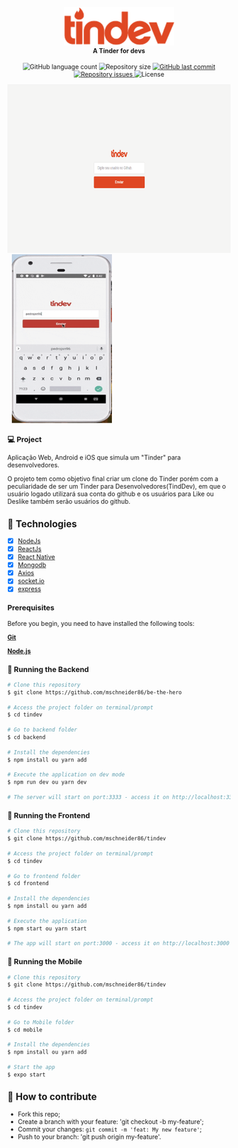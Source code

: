 <h4 align="center">
<img src="github_assets/logo.svg" width="250px" /><br>
 <b>A Tinder for devs</b> 
</h4>

<p align="center">
  <img alt="GitHub language count" src="https://img.shields.io/github/languages/count/mschneider86/tindev.svg">

  <img alt="Repository size" src="https://img.shields.io/github/repo-size/mschneider86/tindev.svg">
  
  <a href="https://github.com/Rocketseat/semana-omnistack-9/commits/master">
    <img alt="GitHub last commit" src="https://img.shields.io/github/last-commit/mschneider86/tindev">
  </a>

  <a href="https://github.com/Rocketseat/semana-omnistack-9/issues">
    <img alt="Repository issues" src="https://img.shields.io/github/issues/mschneider86/tindev">
  </a>

  <img alt="License" src="https://img.shields.io/badge/license-MIT-brightgreen">
</p>

<p >
  <img alt="Frontend" src="github_assets/web.gif" width="580px" height="380px">
  <img alt="Mobile" style="margin-left:10px" src="github_assets/mobile.gif" width="226px" height="380px">
</p>

### 💻 Project

Aplicação Web, Android e iOS que simula um "Tinder" para desenvolvedores.

O projeto tem como objetivo final criar um clone do Tinder porém com a peculiaridade de ser um Tinder para Desenvolvedores(TindDev), em que o usuário logado utilizará sua conta do github e os usuários para Like ou Deslike também serão usuários do github.

## :rocket: Technologies

- [x] [NodeJs](https://nodejs.org/en/)
- [x] [ReactJs](https://github.com/reactjs/reactjs.org)
- [x] [React Native](https://github.com/facebook/react-native)
- [x] [Mongodb](https://www.mongodb.com/)
- [x] [Axios](https://github.com/axios/axios)
- [x] [socket.io](https://github.com/socketio/socket.io)
- [x] [express](https://github.com/expressjs/express)

### Prerequisites

Before you begin, you need to have installed the following tools:

<b>[Git](https://git-scm.com)</b>

<b>[Node.js](https://nodejs.org/en/)</b>

### 🧭 Running the Backend

```bash
# Clone this repository
$ git clone https://github.com/mschneider86/be-the-hero

# Access the project folder on terminal/prompt
$ cd tindev

# Go to backend folder
$ cd backend

# Install the dependencies
$ npm install ou yarn add

# Execute the application on dev mode
$ npm run dev ou yarn dev

# The server will start on port:3333 - access it on http://localhost:3333
```

### 🧭 Running the Frontend

```bash
# Clone this repository
$ git clone https://github.com/mschneider86/tindev

# Access the project folder on terminal/prompt
$ cd tindev

# Go to frontend folder
$ cd frontend

# Install the dependencies
$ npm install ou yarn add

# Execute the application
$ npm start ou yarn start

# The app will start on port:3000 - access it on http://localhost:3000
```

### 🧭 Running the Mobile

```bash
# Clone this repository
$ git clone https://github.com/mschneider86/tindev

# Access the project folder on terminal/prompt
$ cd tindev

# Go to Mobile folder
$ cd mobile

# Install the dependencies
$ npm install ou yarn add

# Start the app
$ expo start

```

## 🤔 How to contribute

- Fork this repo;
- Create a branch with your feature: 'git checkout -b my-feature';
- Commit your changes: `git commit -m 'feat: My new feature'`;
- Push to your branch: 'git push origin my-feature'.
